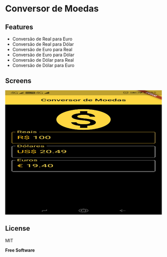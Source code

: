 # Conversor de Moedas

## Features
- Conversão de Real para Euro
- Conversão de Real para Dólar
- Conversão de Euro para Real
- Conversão de Euro para Dólar
- Conversão de Dólar para Real
- Conversão de Dólar para Euro

## Screens
   <img src="https://github.com/jorge-canuto/conversor_moedas/blob/master/images/tela_conversor_1.jpeg" height="400" width="800">

## License

MIT

**Free Software**
